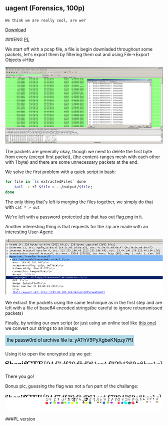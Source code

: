 ## uagent (Forensics, 100p)

	We think we are really cool, are we?
[Download](ragent.pcap)

###ENG
[PL](#pl-version)

We start off with a pcap file, a file is begin downladed throughout some packets, let's export them by filtering them out and using File->Export Objects->Http

![screen1](screen1.png)

The packets are generally okay, though we need to delete the first byte from every (except first packet), (the content-ranges mesh with each other with 1 byte) and there are some unnecessary packets at the end. 

We solve the first problem with a quick script in bash:

```bash
for file in `ls extractedFiles` done
	tail -c +2 $file > ../output/$file;
done
```

The only thing that's left is merging the files together, we simply do that with `cat * > out`

We're left with a password-protected zip that has out flag.png in it.

Another interesting thing is that requests for the zip are made with an interesting User-Agent:

![screen2](screen2.png)

We extract the packets using the same techinque as in the first step and are left with a file of base64 encoded strings(be careful to ignore retransmissed packets)

Finally, by writing our own script (or just using an online tool like [this one](http://www.motobit.com/util/base64-decoder-encoder.asp)) we convert our strings to an image:

![out](out.png)

Using it to open the encrypted zip we get:

![flag](flag.png)

There you go!

Bonus pic, guessing the flag was not a fun part of the challange:

![guessing](guessing.png)




###PL version

